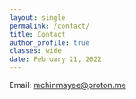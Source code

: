 ```yaml
---
layout: single
permalink: /contact/
title: Contact
author_profile: true
classes: wide
date: February 21, 2022
---
```


Email: [mchinmayee@proton.me](mailto:mchinmayee@proton.me)

<html>

<head>
	<style>
		body {
			/* margin: 100px; */
		}

		#textbox {
			width: 40vw;
			height: 30vh;
			position: absolute;
			margin-left: 50px;
			margin-top: 20px;
		}

		button {
			<!-- width: 70px;
			height: 40px; -->
			margin-top: 120px;
			margin-left: 50px;
			background-color: #30e3ca;
			color: white;
			border-radius: 10px;
			box-shadow: grey;
			position: absolute;
		}

		#sample {
			width: 70vw;
			margin: 50px;
			background-color: green;
			color: white;
			padding: 20px;
			font-size: x-large;
			position: absolute;
		}

		h1 {
			margin-left: 50px;
			margin-top: 160px;
		}
	</style>
</head>

<body>
	
	<button onclick="copyText()">Copy Email ID</button>
	<br />
	
	<!-- <h1>Copied Text:</h1><br />
	<textarea id="textbox"></textarea> -->
	
	<script>
		function copyText() {
	
			/* Copy text into clipboard */
			navigator.clipboard.writeText
				("mchinmayee@proton.me");
		}
	</script>
</body>

</html>
